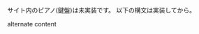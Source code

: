 











サイト内のピアノ(鍵盤)は未実装です。
以下の構文は実装してから。



</style>
<canvas class="piano" id="canvas" width="1050" height="200" style="cursor:pointer">
alternate content
</canvas>
<center><iframe class=voicha frameborder=0 height=90></iframe></center>
<style>